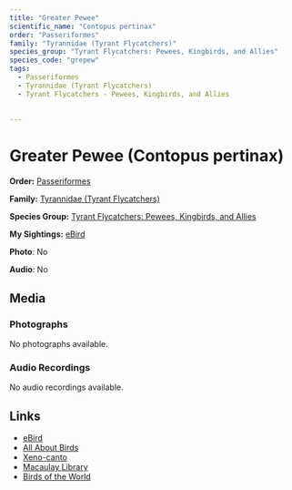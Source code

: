 ```yaml
---
title: "Greater Pewee"
scientific_name: "Contopus pertinax"
order: "Passeriformes"
family: "Tyrannidae (Tyrant Flycatchers)"
species_group: "Tyrant Flycatchers: Pewees, Kingbirds, and Allies"
species_code: "grepew"
tags: 
  - Passeriformes
  - Tyrannidae (Tyrant Flycatchers)
  - Tyrant Flycatchers - Pewees, Kingbirds, and Allies
  
  
---
```


# Greater Pewee (Contopus pertinax)

**Order:** [Passeriformes](/tags/passeriformes)

**Family:** [Tyrannidae (Tyrant Flycatchers)](/tags/tyrannidae-tyrant-flycatchers)

**Species Group:** [Tyrant Flycatchers: Pewees, Kingbirds, and Allies](/tags/tyrant-flycatchers-pewees-kingbirds-and-allies)

**My Sightings:** [eBird](https://ebird.org/lifelist?r=world&time=life&spp=grepew)

**Photo**: No 

**Audio**: No

## Media
### Photographs
No photographs available.

### Audio Recordings
No audio recordings available.

## Links
* [eBird](https://ebird.org/species/grepew) 
* [All About Birds](https://www.allaboutbirds.org/guide/grepew) 
* [Xeno-canto](https://www.xeno-canto.org/species/contopus-pertinax) 
* [Macaulay Library](https://search.macaulaylibrary.org/catalog?taxonCode=grepew&sort=rating_rank_desc)
* [Birds of the World](https://birdsoftheworld.org/bow/species/grepew)
